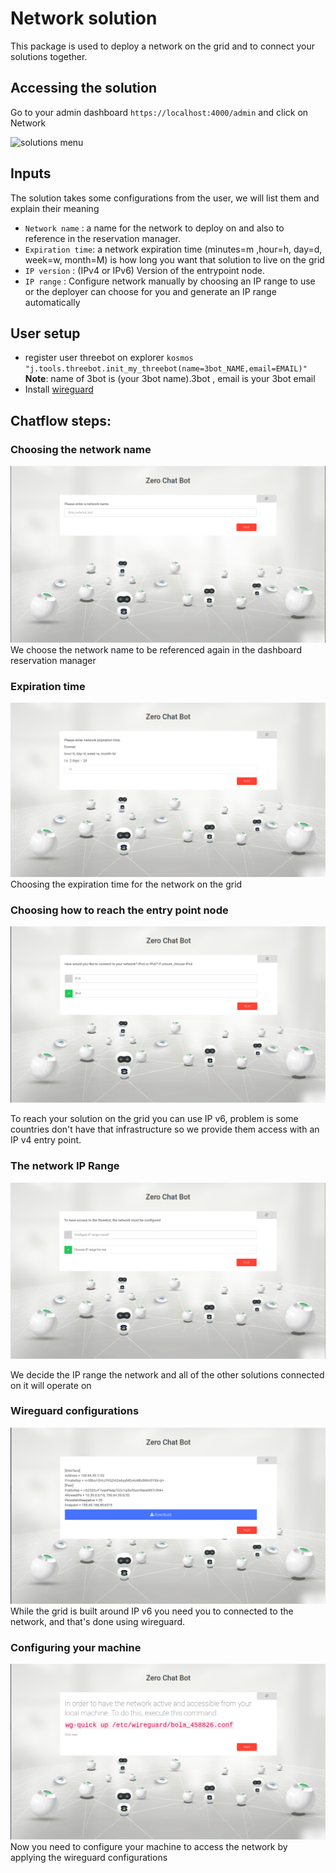 # Network solution

This package is used to deploy a network on the grid and to connect your solutions together.

## Accessing the solution

Go to your admin dashboard `https://localhost:4000/admin` and click on Network

![solutions menu](adminmenu2.png)


## Inputs

The solution takes some configurations from the user, we will list them and explain their meaning
- `Network name` : a name for the network to deploy on and also to reference in the reservation manager.
- `Expiration time`: a network expiration time (minutes=m ,hour=h, day=d, week=w, month=M) is how long you want that solution to live on the grid
- `IP version` : (IPv4 or IPv6) Version of the entrypoint node.
- `IP range` : Configure network manually by choosing an IP range to use or the deployer can choose for you and generate an IP range automatically



## User setup

- register user threebot on explorer `kosmos "j.tools.threebot.init_my_threebot(name=3bot_NAME,email=EMAIL)"` **Note**: name of 3bot is (your 3bot name).3bot , email is your 3bot email
- Install [wireguard](https://www.wireguard.com/install/)


## Chatflow steps:

### Choosing the network name

![Step1](network1.png)
We choose the network name to be referenced again in the dashboard reservation manager

### Expiration time
![Step2](network2.png)
Choosing the expiration time for the network on the grid

### Choosing how to reach the entry point node
![Step3](network3.png)

To reach your solution on the grid you can use IP v6, problem is some countries don't have that infrastructure so we provide them access with an IP v4 entry point.

### The network IP Range
![Step4](network4.png)

We decide the IP range the network and all of the other solutions connected on it will operate on

### Wireguard configurations
![Step6](network6.png)
While the grid is built around IP v6 you need you to connected to the network, and that's done using wireguard.

### Configuring your machine
![Step7](network7.png)
Now you need to configure your machine to access the network by applying the wireguard configurations
